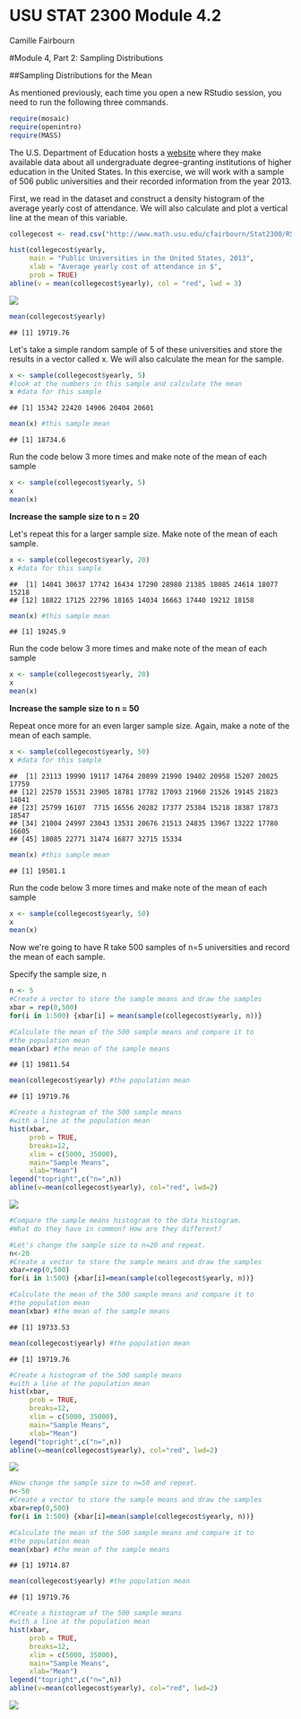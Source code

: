 # USU STAT 2300 Module 4.2
Camille Fairbourn  

#Module 4, Part 2: Sampling Distributions

##Sampling Distributions for the Mean

As mentioned previously, each time you open a new RStudio session, you need to run the following three commands.


```r
require(mosaic)
require(openintro)
require(MASS)
```

The U.S. Department of Education hosts a [website](https://collegescorecard.ed.gov/data/) where they make available data about all undergraduate degree-granting institutions of higher education in the United States. In this exercise, we will work with a sample of 506 public universities and their recorded information from the year 2013.

First, we read in the dataset and construct a density histogram of the average yearly cost of attendance. We will also calculate and plot a vertical line at the mean of this variable.

```r
collegecost <- read.csv("http://www.math.usu.edu/cfairbourn/Stat2300/RStudioFiles/data/collegecost.csv")

hist(collegecost$yearly,
     main = "Public Universities in the United States, 2013",
     xlab = "Average yearly cost of attendance in $",
     prob = TRUE)
abline(v = mean(collegecost$yearly), col = "red", lwd = 3)
```

![](Module04-2_files/figure-html/unnamed-chunk-2-1.png)<!-- -->

```r
mean(collegecost$yearly)
```

```
## [1] 19719.76
```

Let's take a simple random sample of 5 of these universities and store the results in a vector called x. We will also calculate the mean for the sample.


```r
x <- sample(collegecost$yearly, 5)
#look at the numbers in this sample and calculate the mean
x #data for this sample
```

```
## [1] 15342 22420 14906 20404 20601
```

```r
mean(x) #this sample mean
```

```
## [1] 18734.6
```

Run the code below 3 more times and make note of the mean of each sample


```r
x <- sample(collegecost$yearly, 5)
x
mean(x)
```

**Increase the sample size to n = 20**

Let's repeat this for a larger sample size. Make note of the mean of each sample.


```r
x <- sample(collegecost$yearly, 20)
x #data for this sample
```

```
##  [1] 14041 30637 17742 16434 17290 28980 21385 18085 24614 18077 15218
## [12] 18822 17125 22796 18165 14034 16663 17440 19212 18158
```

```r
mean(x) #this sample mean
```

```
## [1] 19245.9
```

Run the code below 3 more times and make note of the mean of each sample


```r
x <- sample(collegecost$yearly, 20)
x
mean(x)
```

**Increase the sample size to n = 50**

Repeat once more for an even larger sample size. Again, make a note of the mean of each sample.


```r
x <- sample(collegecost$yearly, 50)
x #data for this sample
```

```
##  [1] 23113 19990 19117 14764 20899 21990 19402 20958 15207 20025 17759
## [12] 22570 15531 23905 18781 17782 17093 21960 21526 19145 21823 14041
## [23] 25799 16107  7715 16556 20282 17377 25384 15218 18387 17873 18547
## [34] 21004 24997 23043 13531 20676 21513 24835 13967 13222 17780 16605
## [45] 18085 22771 31474 16877 32715 15334
```

```r
mean(x) #this sample mean
```

```
## [1] 19501.1
```

Run the code below 3 more times and make note of the mean of each sample


```r
x <- sample(collegecost$yearly, 50)
x
mean(x)
```

Now we're going to have R take 500 samples of n=5 universities and record the mean of each sample.

Specify the sample size, n

```r
n <- 5
#Create a vector to store the sample means and draw the samples
xbar = rep(0,500)
for(i in 1:500) {xbar[i] = mean(sample(collegecost$yearly, n))}

#Calculate the mean of the 500 sample means and compare it to 
#the population mean
mean(xbar) #the mean of the sample means
```

```
## [1] 19811.54
```

```r
mean(collegecost$yearly) #the population mean
```

```
## [1] 19719.76
```

```r
#Create a histogram of the 500 sample means 
#with a line at the population mean
hist(xbar, 
     prob = TRUE, 
     breaks=12, 
     xlim = c(5000, 35000),
     main="Sample Means",
     xlab="Mean")
legend("topright",c("n=",n))
abline(v=mean(collegecost$yearly), col="red", lwd=2)
```

![](Module04-2_files/figure-html/unnamed-chunk-9-1.png)<!-- -->

```r
#Compare the sample means histogram to the data histogram. 
#What do they have in common? How are they different?

#Let's change the sample size to n=20 and repeat.
n<-20
#Create a vector to store the sample means and draw the samples
xbar=rep(0,500)
for(i in 1:500) {xbar[i]=mean(sample(collegecost$yearly, n))}

#Calculate the mean of the 500 sample means and compare it to 
#the population mean
mean(xbar) #the mean of the sample means
```

```
## [1] 19733.53
```

```r
mean(collegecost$yearly) #the population mean
```

```
## [1] 19719.76
```

```r
#Create a histogram of the 500 sample means 
#with a line at the population mean
hist(xbar, 
     prob = TRUE, 
     breaks=12, 
     xlim = c(5000, 35000),
     main="Sample Means",
     xlab="Mean")
legend("topright",c("n=",n))
abline(v=mean(collegecost$yearly), col="red", lwd=2)
```

![](Module04-2_files/figure-html/unnamed-chunk-9-2.png)<!-- -->

```r
#Now change the sample size to n=50 and repeat.
n<-50
#Create a vector to store the sample means and draw the samples
xbar=rep(0,500)
for(i in 1:500) {xbar[i]=mean(sample(collegecost$yearly, n))}

#Calculate the mean of the 500 sample means and compare it to 
#the population mean
mean(xbar) #the mean of the sample means
```

```
## [1] 19714.87
```

```r
mean(collegecost$yearly) #the population mean
```

```
## [1] 19719.76
```

```r
#Create a histogram of the 500 sample means 
#with a line at the population mean
hist(xbar, 
     prob = TRUE, 
     breaks=12, 
     xlim = c(5000, 35000),
     main="Sample Means",
     xlab="Mean")
legend("topright",c("n=",n))
abline(v=mean(collegecost$yearly), col="red", lwd=2)
```

![](Module04-2_files/figure-html/unnamed-chunk-9-3.png)<!-- -->
